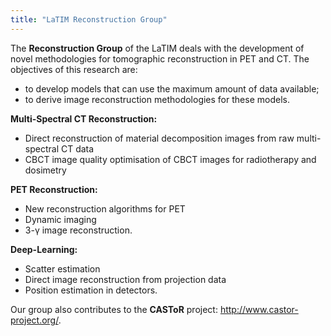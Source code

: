 ```yaml
---
title: "LaTIM Reconstruction Group"
---
```



The **Reconstruction Group** of the LaTIM deals with the development of novel methodologies for tomographic reconstruction in PET and CT. The objectives of this research are:

- to develop models that can use the maximum amount of data available;
- to derive image reconstruction methodologies for these models.

**Multi-Spectral CT Reconstruction:**

- Direct reconstruction of material decomposition images from raw multi-spectral CT data
- CBCT image quality optimisation of CBCT images for radiotherapy and dosimetry

**PET Reconstruction:**

- New reconstruction algorithms for PET
- Dynamic imaging
- 3-γ image reconstruction.

**Deep-Learning:**

- Scatter estimation
- Direct image reconstruction from projection data
- Position estimation in detectors.

Our group also contributes to the **CASToR** project:
http://www.castor-project.org/.